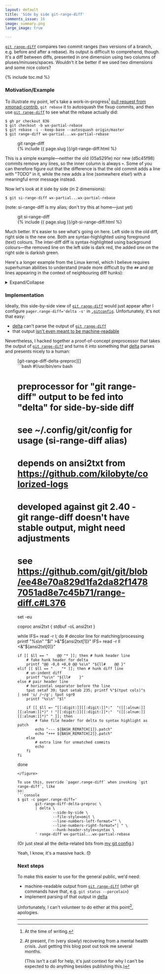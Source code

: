 ```yaml
---
layout: default
title: 'Side by side git-range-diff'
comments_issue: 16
image: summary.png
large_image: true

---
```


[`git range-diff`][git-range-diff] compares two commit ranges (two versions of
a branch, e.g. before and after a rebase). Its output is difficult to
comprehend, though. It's a diff between diffs, presented in one dimension
using two columns of pluses/​minuses/​spaces. Wouldn't it be better
if we used two dimensions and some nice colors?

{% include toc.md %}

### Motivation/Example

To illustrate my point, let's take a work-in-progress[^at-the-time-of-writing]
[pull request from
xmonad-contrib](https://github.com/xmonad/xmonad-contrib/pull/836), `git
rebase` it to autosquash the fixup commits, and then use [`git
range-diff`][git-range-diff] to see what the rebase actually did:

```console
$ gh pr checkout 836
$ git checkout -b wx-partial-rebase
$ git rebase -i --keep-base --autosquash origin/master
$ git range-diff wx-partial...wx-partial-rebase
```

<figure markdown="block">
<figcaption>git range-diff</figcaption>
{% include {{ page.slug }}/git-range-diff.html %}
</figure>

This is a simple example—neither the old (05a5291e) nor new (d5c45f98) commits
remove any lines, so the inner column is always `+`. Some of you can therefore
figure out that the difference is that the old commit adds a line with "TODO"
in it, while the new adds a line (somewhere else!) with a meaningful error
message instead.

Now let's look at it side by side (in 2 dimensions):

```console
$ git si-range-diff wx-partial...wx-partial-rebase
```
(note: si-range-diff is my alias; don't try this at home—just yet)

<figure markdown="block">
<figcaption>git si-range-diff</figcaption>
{% include {{ page.slug }}/git-si-range-diff.html %}
</figure>

Much better. It's easier to see what's going on here. Left side is the old
diff, right side is the new one. Both are syntax-highlighted using foreground
(text) colours. The inter-diff diff is syntax-highlighted using background
colours—the removed line on the left side is dark red, the added one on the
right side is darkish green.

Here's a longer example from the Linux kernel, which I believe requires
superhuman abilities to understand (made more difficult by the `##` and `@@`
lines appearing in the context of neighbouring diff hunks):

<details markdown="block">
<summary>Expand/Collapse</summary>
<figure markdown="block">
<figcaption>git range-diff</figcaption>
{% include {{ page.slug }}/git-range-diff-kernel.html %}
</figure>
<figure markdown="block">
<figcaption>git si-range-diff</figcaption>
{% include {{ page.slug }}/git-si-range-diff-kernel.html %}
</figure>
</details>

### Implementation

Ideally, this side-by-side view of [`git range-diff`][git-range-diff] would
just appear after I configure `pager.range-diff='delta -s'` in
[`.gitconfig`][git-config]. Unfortunately, it's not that easy:

* [delta][] can't parse the output of [`git range-diff`][git-range-diff]
* that output [isn't even meant to be
  machine-readable](https://git-scm.com/docs/git-range-diff#_output_stability)

Nevertheless, I hacked together a proof-of-concept preprocessor that takes the
output of [`git range-diff`][git-range-diff] and turns it into something that
[delta][] parses and presents nicely to a human:

<figure markdown="block">
<figcaption markdown="span">[git-range-diff-delta-preproc][]</figcaption>
```bash
#!/usr/bin/env bash

# preprocessor for "git range-diff" output to be fed into "delta" for side-by-side diff
# see ~/.config/git/config for usage (si-range-diff alias)
#
# depends on ansi2txt from https://github.com/kilobyte/colorized-logs
#
# developed against git 2.40 - git range-diff doesn't have stable output, might need adjustments
# see https://github.com/git/git/blob/ee48e70a829d1fa2da82f14787051ad8e7c45b71/range-diff.c#L376

set -eu

coproc ansi2txt {
	stdbuf -oL ansi2txt
}

while IFS= read -r l; do
	# decolor line for matching/processing
	printf "%s\n" "$l" >&"${ansi2txt[1]}"
	IFS= read -r ll <&"${ansi2txt[0]}"

	if [[ $ll == "    @@ "* ]]; then # hunk header line
		# fake hunk header for delta
		printf "@@ -0,0 +0,0 @@ %s\n" "${ll#    @@ }"
	elif [[ $ll == "    "* ]]; then # hunk diff line
		# un-indent diff
		printf "%s\n" "${ll#    }"
	else # pair header line
		# horizontal separator before the line
		tput setaf 39; tput setab 235; printf %"$(tput cols)"s | sed 's/ /─/g'; tput sgr0
		printf "%s\n" "$l"

		if [[ $ll =~ ^[[:digit:]][[:digit:]]*:"  "([[:alnum:]][[:alnum:]]*)" ! "[[:digit:]][[:digit:]]*:"  "([[:alnum:]][[:alnum:]]*)" " ]]; then
			# fake file header for delta to syntax highlight as patch
			echo "--- ${BASH_REMATCH[1]}.patch"
			echo "+++ ${BASH_REMATCH[2]}.patch"
		else
			# extra line for unmatched commits
			echo
		fi
	fi
done
```
</figure>

To use this, override `pager.range-diff` when invoking `git range-diff`, like
so:
```console
$ git -c pager.range-diff='
        git-range-diff-delta-preproc \
        | delta \
                --side-by-side \
                --file-style=omit \
                --line-numbers-left-format="" \
                --line-numbers-right-format="│ " \
                --hunk-header-style=syntax \
        ' range-diff wx-partial...wx-partial-rebase
```

(Or just steal all the delta-related bits from [my git
config](https://github.com/liskin/dotfiles/blob/b13cc7da57c223a6d2e00acd99234731efaa62fe/.config/git/config#L61).)

Yeah, I know, it's a massive hack. <emoji>😞</emoji>

### Next steps

To make this easier to use for the general public, we'd need:

* machine-readable output from [`git range-diff`][git-range-diff] (other git
  commands have that, e.g. `git status --porcelain`)
* implement parsing of that output in [delta][]

Unfortunately, I can't volunteer to do either at this point[^burnout],
apologies.

[^burnout]:
    At present, I'm (very slowly) recovering from a mental health crisis. Just
    getting this blog post out took me several months.

    (This isn't a call for help, it's just context for why I can't be expected
    to do anything besides publishing this.)

[git-range-diff]: https://git-scm.com/docs/git-range-diff
[git-config]: https://git-scm.com/docs/git-config
[delta]: https://github.com/dandavison/delta
[git-range-diff-delta-preproc]: https://github.com/liskin/dotfiles/blob/b13cc7da57c223a6d2e00acd99234731efaa62fe/bin/git-range-diff-delta-preproc

---

[^at-the-time-of-writing]:
    At the time of writing.
